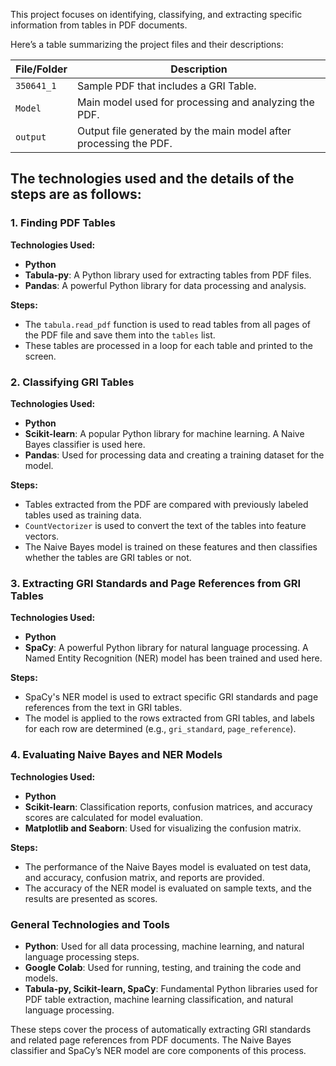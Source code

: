 This project focuses on identifying, classifying, and extracting specific information from tables in PDF documents.

Here’s a table summarizing the project files and their descriptions:

| **File/Folder** | **Description**                                                   |
| --------------- | ----------------------------------------------------------------- |
| `350641_1`      | Sample PDF that includes a GRI Table.                             |
| `Model`         | Main model used for processing and analyzing the PDF.             |
| `output`        | Output file generated by the main model after processing the PDF. |

## The technologies used and the details of the steps are as follows:

### 1. Finding PDF Tables

**Technologies Used:**

- **Python**
- **Tabula-py**: A Python library used for extracting tables from PDF files.
- **Pandas**: A powerful Python library for data processing and analysis.

**Steps:**

- The `tabula.read_pdf` function is used to read tables from all pages of the PDF file and save them into the `tables` list.
- These tables are processed in a loop for each table and printed to the screen.

### 2. Classifying GRI Tables

**Technologies Used:**

- **Python**
- **Scikit-learn**: A popular Python library for machine learning. A Naive Bayes classifier is used here.
- **Pandas**: Used for processing data and creating a training dataset for the model.

**Steps:**

- Tables extracted from the PDF are compared with previously labeled tables used as training data.
- `CountVectorizer` is used to convert the text of the tables into feature vectors.
- The Naive Bayes model is trained on these features and then classifies whether the tables are GRI tables or not.

### 3. Extracting GRI Standards and Page References from GRI Tables

**Technologies Used:**

- **Python**
- **SpaCy**: A powerful Python library for natural language processing. A Named Entity Recognition (NER) model has been trained and used here.

**Steps:**

- SpaCy's NER model is used to extract specific GRI standards and page references from the text in GRI tables.
- The model is applied to the rows extracted from GRI tables, and labels for each row are determined (e.g., `gri_standard`, `page_reference`).

### 4. Evaluating Naive Bayes and NER Models

**Technologies Used:**

- **Python**
- **Scikit-learn**: Classification reports, confusion matrices, and accuracy scores are calculated for model evaluation.
- **Matplotlib and Seaborn**: Used for visualizing the confusion matrix.

**Steps:**

- The performance of the Naive Bayes model is evaluated on test data, and accuracy, confusion matrix, and reports are provided.
- The accuracy of the NER model is evaluated on sample texts, and the results are presented as scores.

### General Technologies and Tools

- **Python**: Used for all data processing, machine learning, and natural language processing steps.
- **Google Colab**: Used for running, testing, and training the code and models.
- **Tabula-py, Scikit-learn, SpaCy**: Fundamental Python libraries used for PDF table extraction, machine learning classification, and natural language processing.

These steps cover the process of automatically extracting GRI standards and related page references from PDF documents. The Naive Bayes classifier and SpaCy’s NER model are core components of this process.
